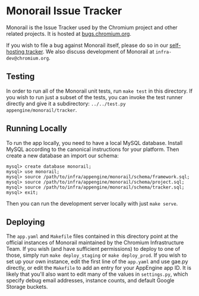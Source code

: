 # Monorail Issue Tracker

Monorail is the Issue Tracker used by the Chromium project and other related
projects. It is hosted at [bugs.chromium.org](https://bugs.chromium.org).

If you wish to file a bug against Monorail itself, please do so in our
[self-hosting tracker](https://bugs.chromium.org/p/monorail/issues/entry).
We also discuss development of Monorail at `infra-dev@chromium.org`.

## Testing

In order to run all of the Monorail unit tests, run `make test` in this
directory. If you wish to run just a subset of the tests, you can invoke the
test runner directly and give it a subdirectory: `../../test.py
appengine/monorail/tracker`.

## Running Locally

To run the app locally, you need to have a local MySQL database. Install MySQL
according to the canonical instructions for your platform. Then create
a new database an import our schema:

    mysql> create database monorail;
    mysql> use monorail;
    mysql> source /path/to/infra/appengine/monorail/schema/framework.sql;
    mysql> source /path/to/infra/appengine/monorail/schema/project.sql;
    mysql> source /path/to/infra/appengine/monorail/schema/tracker.sql;
    mysql> exit;

Then you can run the development server locally with just `make serve`.

## Deploying

The `app.yaml` and `Makefile` files contained in this directory point at the
official instances of Monorail maintained by the Chromium Infrastructure Team.
If you wish (and have sufficient permissions) to deploy to one of those, simply
run `make deploy_staging` or `make deploy_prod`. If you wish to set up your
own instance, edit the first line of the `app.yaml` and use gae.py directly,
or edit the `Makefile` to add an entry for your AppEngine app ID. It is likely
that you'll also want to edit many of the values in `settings.py`, which
specify debug email addresses, instance counts, and default Google Storage
buckets.
